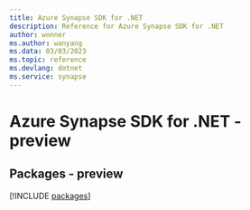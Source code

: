 ```yaml
---
title: Azure Synapse SDK for .NET
description: Reference for Azure Synapse SDK for .NET
author: wonner
ms.author: wanyang
ms.data: 03/03/2023
ms.topic: reference
ms.devlang: dotnet
ms.service: synapse
---
```

# Azure Synapse SDK for .NET - preview
## Packages - preview
[!INCLUDE [packages](synapse-index.md)]
